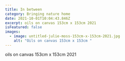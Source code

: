 ```yaml
---
title: In between
category: Bringing nature home
date: 2021-10-01T10:04:43.846Z
excerpt: oils on canvas 153cm x 153cm 2021
isFeatured: false
images:
  - image: untitled-julie-moss-153cm-x-153cm-2021.jpg
    alt: "Oils on canvas 153cm x 153cm "
---
```

oils on canvas 153cm x 153cm 2021